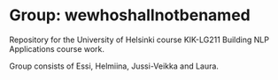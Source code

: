 # Group: wewhoshallnotbenamed

Repository for the University of Helsinki course KIK-LG211 Building NLP Applications
 course work.

Group consists of Essi, Helmiina, Jussi-Veikka and Laura.